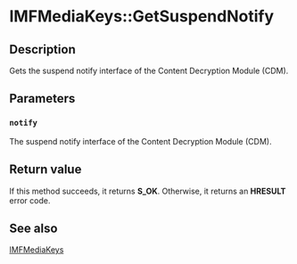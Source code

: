 # IMFMediaKeys::GetSuspendNotify

## Description

Gets the suspend notify interface of the Content Decryption Module (CDM).

## Parameters

### `notify`

The suspend notify interface of the Content Decryption Module (CDM).

## Return value

If this method succeeds, it returns **S_OK**. Otherwise, it returns an **HRESULT** error code.

## See also

[IMFMediaKeys](https://learn.microsoft.com/windows/desktop/api/mfmediaengine/nn-mfmediaengine-imfmediakeys)